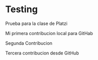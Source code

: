 # Testing
Prueba para la clase de Platzi

Mi primera contribucion local para GitHab

Segunda Contribucion

Tercera contribucion desde GitHub
